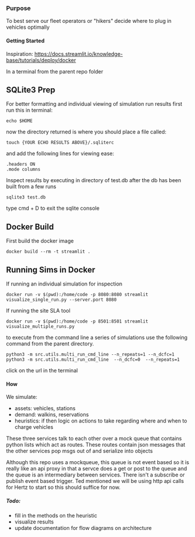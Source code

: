 ### Purpose

To best serve our fleet operators or "hikers" decide where to plug in vehicles optimally


#### Getting Started

Inspiration: https://docs.streamlit.io/knowledge-base/tutorials/deploy/docker

In a terminal from the parent repo folder

## SQLite3 Prep
For better formatting and individual viewing of simulation run results first run this in terminal:
```
echo $HOME
```
now the directory returned is where you should place a file called:
```
touch {YOUR ECHO RESULTS ABOVE}/.sqliterc
```
and add the following lines for viewing ease:
```
.headers ON
.mode columns
```

Inspect results by executing in directory of test.db after the db has been built from a few runs
```
sqlite3 test.db
```

type cmd + D to exit the sqlite console


## Docker Build

First build the docker image
```
docker build --rm -t streamlit .
```

## Running Sims in Docker

If running an individual simulation for inspection
```
docker run -v $(pwd):/home/code -p 8080:8080 streamlit visualize_single_run.py --server.port 8080
```

If running the site SLA tool
```
docker run -v $(pwd):/home/code -p 8501:8501 streamlit visualize_multiple_runs.py
```






to execute from the command line a series of simulations use the following command
from the parent directory.
```
python3 -m src.utils.multi_run_cmd_line --n_repeats=1 --n_dcfc=1
python3 -m src.utils.multi_run_cmd_line  --n_dcfc=0  --n_repeats=1
```

click on the url in the terminal


#### How

We simulate:
- assets: vehicles, stations
- demand: walkins, reservations
- heuristics: if then logic on actions to take regarding where and when to charge vehicles

These three services talk to each other over a mock queue that contains python lists which act as routes.
These routes contain json messages that the other services pop msgs out of and serialize into objects

Although this repo uses a mockqueue, this queue is not event based so it is really like an api proxy
in that a servce does a get or post to the queue and the queue is an intermediary between services.
There isn't a subscribe or publish event based trigger. Ted mentioned we will be using http api calls
for Hertz to start so this should suffice for now.

##### Todo:
- fill in the methods on the heuristic 
- visualize results
- update documentation for flow diagrams on architecture
